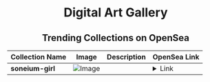 <div align="center">

# Digital Art Gallery

## Trending Collections on OpenSea

| Collection Name                       | Image                                                                                     | Description                       | OpenSea Link                                                                                          |
|---------------------------------------|-------------------------------------------------------------------------------------------|-----------------------------------|--------------------------------------------------------------------------------------------------------|
| **soneium-girl** | ![Image](https://i.seadn.io/s/raw/files/6883d2ad04bf06b3ec58d4077f0ae764.png?w=500&auto=format?w=200&auto=format) |  | <details><summary>Link</summary>[soneium-girl](https://opensea.io/collection/soneium-girl-4)</details> |

</div>